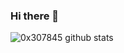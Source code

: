 ### Hi there 👋

![0x307845 github stats](https://github-readme-stats.vercel.app/api?username=0x307845&show_icons=true&theme=radical)

